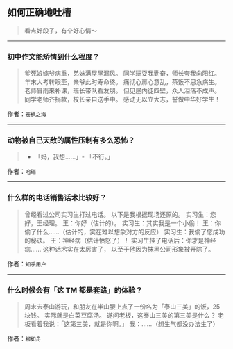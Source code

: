 ## 如何正确地吐槽

> 看点好段子，有个好心情～


 
---

### 初中作文能矫情到什么程度？

> 爹死娘嫁爷病重，弟妹满屋屋漏风。
> 同学玩耍我勤奋，师长夸我向阳红。
> 年末大考转眼至，亲爷此时寿命终。
> 痛彻心扉心意乱，茶饭不思急病生。
> 老师冒雨来补课，班长带队看友朋。
> 但见屋内徒四壁，众人泪落不成声。
> 同学老师齐捐款，校长亲自送手中。
> 感动无以立大志，誓做中华好学生！


作者：`苍枫之海`

---

### 动物被自己天敌的属性压制有多么恐怖？

> - 「妈，我想……」- 「不行。」


作者：`哈瑞`

---

### 什么样的电话销售话术比较好？

> 曾经看过公司实习生打过电话。
> 以下是我根据现场还原的。
> 实习生：您好，王经理。
> 王：你好（估计的）。
> 实习生：其实我是一个小偷！
> 王：你偷了什么……（估计的，实在难以想象对方的反应）
> 实习生：我偷了您成功的秘诀。
> 王：神经病（估计愤怒了）！
> 实习生挂了电话后：你才是神经病……
> 这种话术实在太厉害了，
> 以至于他因为抹黑公司形象被开除了。


作者：`知乎用户`

---

### 什么时候会有「这 TM 都是套路」的体验？

> 周末去泰山游玩，和朋友在半山腰上点了一份名为「泰山三美」的饭，25 块钱。
> 实际就是白菜豆腐汤。
> 遂问老板，这泰山三美的第三美是什么？
> 老板看着我说：「这第三美，就是你啊。」
> 我：……（想生气都没办法生了）


作者：`柳如舟`
